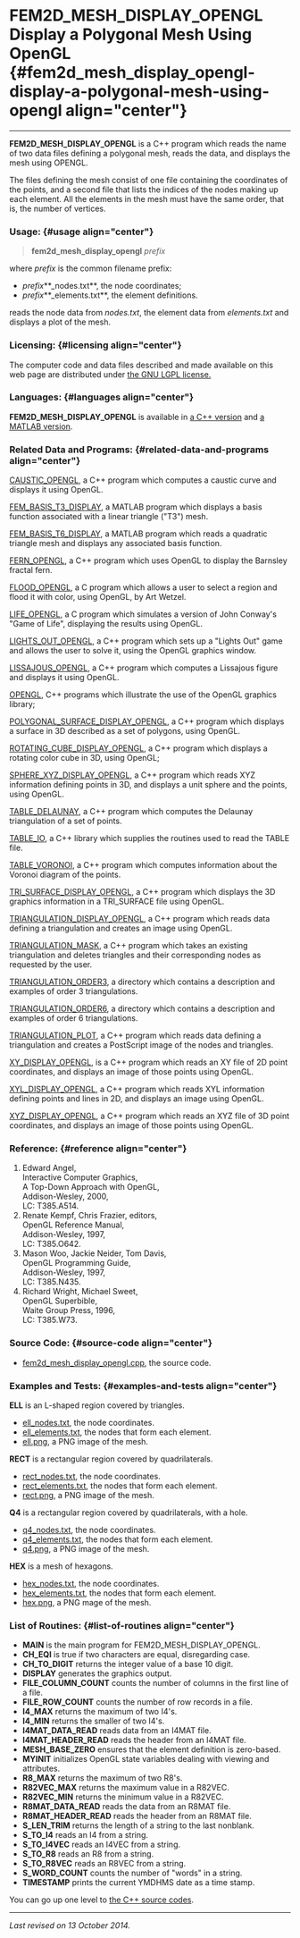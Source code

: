 FEM2D\_MESH\_DISPLAY\_OPENGL\
Display a Polygonal Mesh Using OpenGL {#fem2d_mesh_display_opengl-display-a-polygonal-mesh-using-opengl align="center"}
=====================================

------------------------------------------------------------------------

**FEM2D\_MESH\_DISPLAY\_OPENGL** is a C++ program which reads the name
of two data files defining a polygonal mesh, reads the data, and
displays the mesh using OPENGL.

The files defining the mesh consist of one file containing the
coordinates of the points, and a second file that lists the indices of
the nodes making up each element. All the elements in the mesh must have
the same order, that is, the number of vertices.

### Usage: {#usage align="center"}

> **fem2d\_mesh\_display\_opengl** *prefix*

where *prefix* is the common filename prefix:

-   *prefix***\_nodes.txt**, the node coordinates;
-   *prefix***\_elements.txt**, the element definitions.

reads the node data from *nodes.txt*, the element data from
*elements.txt* and displays a plot of the mesh.

### Licensing: {#licensing align="center"}

The computer code and data files described and made available on this
web page are distributed under [the GNU LGPL
license.](../../txt/gnu_lgpl.txt)

### Languages: {#languages align="center"}

**FEM2D\_MESH\_DISPLAY\_OPENGL** is available in [a C++
version](../../master/fem2d_mesh_display_opengl/fem2d_mesh_display_opengl.md)
and [a MATLAB
version](../../m_src/fem2d_mesh_display/fem2d_mesh_display.md).

### Related Data and Programs: {#related-data-and-programs align="center"}

[CAUSTIC\_OPENGL](../../master/caustic_opengl/caustic_opengl.md), a
C++ program which computes a caustic curve and displays it using OpenGL.

[FEM\_BASIS\_T3\_DISPLAY](../../m_src/fem_basis_t3_display/fem_basis_t3_display.md),
a MATLAB program which displays a basis function associated with a
linear triangle ("T3") mesh.

[FEM\_BASIS\_T6\_DISPLAY](../../m_src/fem_basis_t6_display/fem_basis_t6_display.md),
a MATLAB program which reads a quadratic triangle mesh and displays any
associated basis function.

[FERN\_OPENGL](../../master/fern_opengl/fern_opengl.md), a C++
program which uses OpenGL to display the Barnsley fractal fern.

[FLOOD\_OPENGL](../../c_src/flood_opengl/flood_opengl.md), a C program
which allows a user to select a region and flood it with color, using
OpenGL, by Art Wetzel.

[LIFE\_OPENGL](../../c_src/life_opengl/life_opengl.md), a C program
which simulates a version of John Conway's "Game of Life", displaying
the results using OpenGL.

[LIGHTS\_OUT\_OPENGL](../../master/lights_out_opengl/lights_out_opengl.md),
a C++ program which sets up a "Lights Out" game and allows the user to
solve it, using the OpenGL graphics window.

[LISSAJOUS\_OPENGL](../../master/lissajous_opengl/lissajous_opengl.md),
a C++ program which computes a Lissajous figure and displays it using
OpenGL.

[OPENGL](../../master/opengl/opengl.md), C++ programs which
illustrate the use of the OpenGL graphics library;

[POLYGONAL\_SURFACE\_DISPLAY\_OPENGL](../../master/polygonal_surface_display_opengl/polygonal_surface_display_opengl.md),
a C++ program which displays a surface in 3D described as a set of
polygons, using OpenGL.

[ROTATING\_CUBE\_DISPLAY\_OPENGL](../../master/rotating_cube_display_opengl/rotating_cube_display_opengl.md),
a C++ program which displays a rotating color cube in 3D, using OpenGL;

[SPHERE\_XYZ\_DISPLAY\_OPENGL](../../master/sphere_xyz_display_opengl/sphere_xyz_display_opengl.md),
a C++ program which reads XYZ information defining points in 3D, and
displays a unit sphere and the points, using OpenGL.

[TABLE\_DELAUNAY](../../master/table_delaunay/table_delaunay.md), a
C++ program which computes the Delaunay triangulation of a set of
points.

[TABLE\_IO](../../master/table_io/table_io.md), a C++ library which
supplies the routines used to read the TABLE file.

[TABLE\_VORONOI](../../master/table_voronoi/table_voronoi.md), a C++
program which computes information about the Voronoi diagram of the
points.

[TRI\_SURFACE\_DISPLAY\_OPENGL](../../master/tri_surface_display_opengl/tri_surface_display_opengl.md),
a C++ program which displays the 3D graphics information in a
TRI\_SURFACE file using OpenGL.

[TRIANGULATION\_DISPLAY\_OPENGL](../../master/triangulation_display_opengl/triangulation_display_opengl.md),
a C++ program which reads data defining a triangulation and creates an
image using OpenGL.

[TRIANGULATION\_MASK](../../master/triangulation_mask/triangulation_mask.md),
a C++ program which takes an existing triangulation and deletes
triangles and their corresponding nodes as requested by the user.

[TRIANGULATION\_ORDER3](../../data/triangulation_order3/triangulation_order3.md),
a directory which contains a description and examples of order 3
triangulations.

[TRIANGULATION\_ORDER6](../../data/triangulation_order6/triangulation_order6.md),
a directory which contains a description and examples of order 6
triangulations.

[TRIANGULATION\_PLOT](../../master/triangulation_plot/triangulation_plot.md),
a C++ program which reads data defining a triangulation and creates a
PostScript image of the nodes and triangles.

[XY\_DISPLAY\_OPENGL](../../master/xy_display_opengl/xy_display_opengl.md),
is a C++ program which reads an XY file of 2D point coordinates, and
displays an image of those points using OpenGL.

[XYL\_DISPLAY\_OPENGL](../../master/xyl_display_opengl/xyl_display_opengl.md),
a C++ program which reads XYL information defining points and lines in
2D, and displays an image using OpenGL.

[XYZ\_DISPLAY\_OPENGL](../../master/xyz_display_opengl/xyz_display_opengl.md),
a C++ program which reads an XYZ file of 3D point coordinates, and
displays an image of those points using OpenGL.

### Reference: {#reference align="center"}

1.  Edward Angel,\
    Interactive Computer Graphics,\
    A Top-Down Approach with OpenGL,\
    Addison-Wesley, 2000,\
    LC: T385.A514.
2.  Renate Kempf, Chris Frazier, editors,\
    OpenGL Reference Manual,\
    Addison-Wesley, 1997,\
    LC: T385.O642.
3.  Mason Woo, Jackie Neider, Tom Davis,\
    OpenGL Programming Guide,\
    Addison-Wesley, 1997,\
    LC: T385.N435.
4.  Richard Wright, Michael Sweet,\
    OpenGL Superbible,\
    Waite Group Press, 1996,\
    LC: T385.W73.

### Source Code: {#source-code align="center"}

-   [fem2d\_mesh\_display\_opengl.cpp](fem2d_mesh_display_opengl.cpp),
    the source code.

### Examples and Tests: {#examples-and-tests align="center"}

**ELL** is an L-shaped region covered by triangles.

-   [ell\_nodes.txt](ell_nodes.txt), the node coordinates.
-   [ell\_elements.txt](ell_elements.txt), the nodes that form each
    element.
-   [ell.png](ell.png), a PNG image of the mesh.

**RECT** is a rectangular region covered by quadrilaterals.

-   [rect\_nodes.txt](rect_nodes.txt), the node coordinates.
-   [rect\_elements.txt](rect_elements.txt), the nodes that form each
    element.
-   [rect.png](rect.png), a PNG image of the mesh.

**Q4** is a rectangular region covered by quadrilaterals, with a hole.

-   [q4\_nodes.txt](q4_nodes.txt), the node coordinates.
-   [q4\_elements.txt](q4_elements.txt), the nodes that form each
    element.
-   [q4.png](q4.png), a PNG image of the mesh.

**HEX** is a mesh of hexagons.

-   [hex\_nodes.txt](hex_nodes.txt), the node coordinates.
-   [hex\_elements.txt](hex_elements.txt), the nodes that form each
    element.
-   [hex.png](hex.png), a PNG mage of the mesh.

### List of Routines: {#list-of-routines align="center"}

-   **MAIN** is the main program for FEM2D\_MESH\_DISPLAY\_OPENGL.
-   **CH\_EQI** is true if two characters are equal, disregarding case.
-   **CH\_TO\_DIGIT** returns the integer value of a base 10 digit.
-   **DISPLAY** generates the graphics output.
-   **FILE\_COLUMN\_COUNT** counts the number of columns in the first
    line of a file.
-   **FILE\_ROW\_COUNT** counts the number of row records in a file.
-   **I4\_MAX** returns the maximum of two I4's.
-   **I4\_MIN** returns the smaller of two I4's.
-   **I4MAT\_DATA\_READ** reads data from an I4MAT file.
-   **I4MAT\_HEADER\_READ** reads the header from an I4MAT file.
-   **MESH\_BASE\_ZERO** ensures that the element definition is
    zero-based.
-   **MYINIT** initializes OpenGL state variables dealing with viewing
    and attributes.
-   **R8\_MAX** returns the maximum of two R8's.
-   **R82VEC\_MAX** returns the maximum value in a R82VEC.
-   **R82VEC\_MIN** returns the minimum value in a R82VEC.
-   **R8MAT\_DATA\_READ** reads the data from an R8MAT file.
-   **R8MAT\_HEADER\_READ** reads the header from an R8MAT file.
-   **S\_LEN\_TRIM** returns the length of a string to the last
    nonblank.
-   **S\_TO\_I4** reads an I4 from a string.
-   **S\_TO\_I4VEC** reads an I4VEC from a string.
-   **S\_TO\_R8** reads an R8 from a string.
-   **S\_TO\_R8VEC** reads an R8VEC from a string.
-   **S\_WORD\_COUNT** counts the number of "words" in a string.
-   **TIMESTAMP** prints the current YMDHMS date as a time stamp.

You can go up one level to [the C++ source codes](../cpp_src.md).

------------------------------------------------------------------------

*Last revised on 13 October 2014.*

